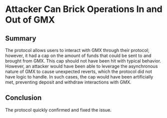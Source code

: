 # Attacker Can Brick Operations In and Out of GMX

## Summary 

The protocol allows users to interact with GMX through their protocol; however, it had a cap on the amount of funds that could be sent to and brought from GMX. This cap should not have been hit with typical behavior. However, an attacker would have been able to leverage the asynchronous nature of GMX to cause unexpected reverts, which the protocol did not have logic to handle. In such cases, the cap would have been artificially met, preventing deposit and withdraw interactions with GMX.

## Conclusion 

The protocol quickly confirmed and fixed the issue.

